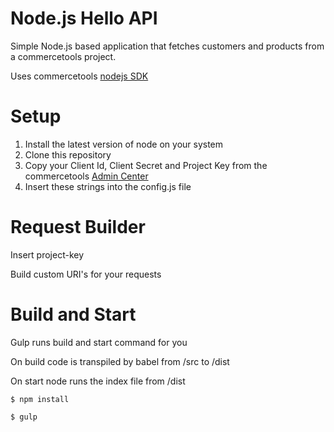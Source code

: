 # Node.js Hello API

Simple Node.js based application that fetches customers and products from a commercetools project.

Uses commercetools [nodejs SDK](https://commercetools.github.io/nodejs/sdk/)

# Setup
1. Install the latest version of node on your system
2. Clone this repository
3. Copy your Client Id, Client Secret and Project Key from the commercetools [Admin Center](https://admin.commercetools.com)
4. Insert these strings into the config.js file

# Request Builder

Insert project-key

Build custom URI's for your requests

# Build and Start

Gulp runs build and start command for you

On build code is transpiled by babel from /src to /dist

On start node runs the index file from /dist


```
$ npm install

$ gulp

```
